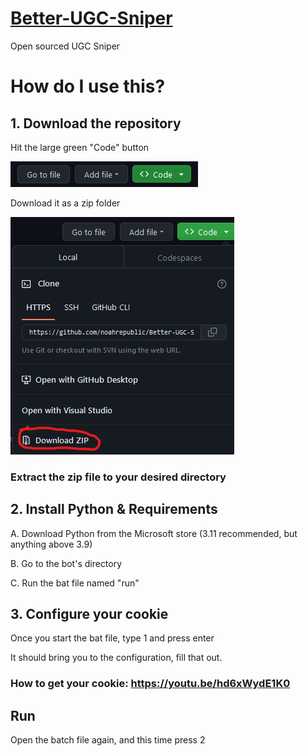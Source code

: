 
# [Better-UGC-Sniper](https://discord.gg/Kk8n2QpFCb)

Open sourced UGC Sniper

# How do I use this?

## 1. Download the repository

Hit the large green "Code" button

![alt text](https://github.com/noahrepublic/Better-UGC-Sniper/blob/main/guide-images/CodeBtn.png?raw=true)

Download it as a zip folder

![alt text](https://github.com/noahrepublic/Better-UGC-Sniper/blob/main/guide-images/DownloadZIP.png?raw=true)

### Extract the zip file to your desired directory

## 2. Install Python & Requirements

A. Download Python from the Microsoft store (3.11 recommended, but anything above 3.9)

B. Go to the bot's directory

C. Run the bat file named "run"


## 3. Configure your cookie

Once you start the bat file, type 1 and press enter

It should bring you to the configuration, fill that out.

### How to get your cookie: https://youtu.be/hd6xWydE1K0
## Run

Open the batch file again, and this time press 2
